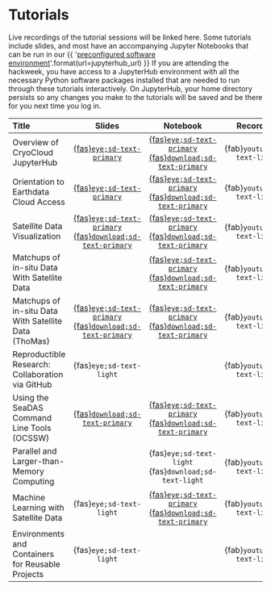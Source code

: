 # Tutorials

Live recordings of the tutorial sessions will be linked here. Some tutorials include
slides, and most have an accompanying Jupyter Notebooks that can be run in our
{{ '[preconfigured software environment]({url})'.format(url=jupyterhub_url) }}
If you are attending the hackweek, you have access to a JupyterHub environment
with all the necessary Python software packages installed that are needed to run
through these tutorials interactively. On JupyterHub, your home directory persists
so any changes you make to the tutorials will be saved and be there for you next
time you log in.

| Title | Slides | Notebook | Recording |
| :---- | :----: | :------: | :-------: |
| Overview of CryoCloud JupyterHub                  | [{fas}`eye;sd-text-primary`][cc-slides]      | [{fas}`eye;sd-text-primary`][cc-nb] [{fas}`download;sd-text-primary`][cc-dl] | {fab}`youtube;sd-text-light` |
| Orientation to Earthdata Cloud Access             | [{fas}`eye;sd-text-primary`][ed-slides]      | [{fas}`eye;sd-text-primary`][ed-nb] [{fas}`download;sd-text-primary`][ed-dl] | {fab}`youtube;sd-text-light` |
| Satellite Data Visualization                      | [{fas}`eye;sd-text-primary`][dv-slides-view] [{fas}`download;sd-text-primary`][dv-slides-dl] | [{fas}`eye;sd-text-primary`][dv-nb] [{fas}`download;sd-text-primary`][dv-dl] | {fab}`youtube;sd-text-light` |
| Matchups of in-situ Data With Satellite Data      |                                              | [{fas}`eye;sd-text-primary`][mu-nb] [{fas}`download;sd-text-primary`][mu-dl] | {fab}`youtube;sd-text-light` |
| Matchups of in-situ Data With Satellite Data (ThoMas) | [{fas}`eye;sd-text-primary`][mut-slides-view] [{fas}`download;sd-text-primary`][mut-slides-dl] | [{fas}`eye;sd-text-primary`][mut-nb] [{fas}`download;sd-text-primary`][mut-dl] | {fab}`youtube;sd-text-light` |
| Reproductible Research: Collaboration via GitHub  | {fas}`eye;sd-text-light`                     |                                                                              | {fab}`youtube;sd-text-light` |
| Using the SeaDAS Command Line Tools (OCSSW)       | [{fas}`download;sd-text-primary`][cl-slides] | [{fas}`eye;sd-text-primary`][cl-nb] [{fas}`download;sd-text-primary`][cl-dl] | {fab}`youtube;sd-text-light` |
| Parallel and Larger-than-Memory Computing         |                                              | {fas}`eye;sd-text-light` {fas}`download;sd-text-light`                       | {fab}`youtube;sd-text-light` |
| Machine Learning with Satellite Data              | {fas}`eye;sd-text-light`                     | [{fas}`eye;sd-text-primary`][ml-nb] [{fas}`download;sd-text-primary`][ml-dl] | {fab}`youtube;sd-text-light` |
| Environments and Containers for Reusable Projects | {fas}`eye;sd-text-light`                     |                                                                              | {fab}`youtube;sd-text-light` |


[cc-slides]: https://docs.google.com/presentation/d/1MnXo091TBBWtxjcyiixCbSG7GIy10g5MMmfGW3EwTfE/present?slide=id.p1
[ed-slides]: https://docs.google.com/presentation/d/1cdoHYlNqybj5sPl7mAUrk5H5BHnUeuDA_W6_rtoHXkc/present?slide=id.p
[dv-slides-dl]: https://drive.usercontent.google.com/download?id=1Tqt1hPPDNwD7iJGA2p594ahsuVGd29lM&export=download&authuser=0
[dv-slides-view]: https://docs.google.com/presentation/d/1gt54_AHbAn2I_kaSmySBnlhcv33Ydn7YpxzUkdwNhUc/present?usp=sharing
[cl-slides]: https://drive.usercontent.google.com/download?id=1B3Ri6isdGgmrV0A2BHBN-vGoON8pHmRI&export=download&authuser=0
[mut-slides-dl]: https://drive.usercontent.google.com/download?id=1-2nWGGxBWGhtMuEM02GqzfzakR8EAXXO&export=download&authuser=0
[mut-slides-view]: https://docs.google.com/presentation/d/1qlAeo7igENAAERS8tU3tduWwNoAtsUDFYt9Zu1figq4/present?usp=sharing

[cc-nb]: ./hackweek/cryocloud_overview/CryoCloud_demo
[ed-nb]: ./hackweek/earthdata_cloud_access
[dv-nb]: ./hackweek/satdata_visualization
[mu-nb]: ./hackweek/satellite_insitu_matchups
[mut-nb]: ./hackweek/satellite_insitu_matchups_thomas
[cl-nb]: ./hackweek/ocssw_processing
[ml-nb]: ./hackweek/ml_cloud_mask

[cc-dl]: https://pacehackweek.github.io/pace-2024/_sources/presentations/hackweek/cryocloud_overview/CryoCloud_demo.ipynb
[ed-dl]: https://pacehackweek.github.io/pace-2024/_sources/presentations/hackweek/earthdata_cloud_access.ipynb
[dv-dl]: https://pacehackweek.github.io/pace-2024/_sources/presentations/hackweek/satdata_visualization.ipynb
[mu-dl]: https://pacehackweek.github.io/pace-2024/_sources/presentations/hackweek/satellite_insitu_matchups.ipynb
[mut-dl]: https://pacehackweek.github.io/pace-2024/_sources/presentations/hackweek/satellite_insitu_matchups_thomas.ipynb
[cl-dl]: https://pacehackweek.github.io/pace-2024/_sources/presentations/hackweek/ocssw_processing.ipynb
[ml-dl]: https://pacehackweek.github.io/pace-2024/_sources/presentations/hackweek/ml_cloud_mask.ipynb
